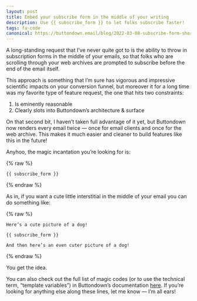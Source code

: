 ```yaml
---
layout: post
title: Embed your subscribe form in the middle of your writing
description: Use {{ subscribe_form }} to let folks subscribe faster!
tags: fa-code
canonical: https://buttondown.email/blog/2022-03-08-subscribe-form-shortcode
---
```


A long-standing request that I’ve never quite got to is the ability to throw in subscription forms in the middle of your emails, so that folks who are scrolling through your web archives are prompted to subscribe before the end of the email itself.

This approach is something that I’m sure has vigorous and impressive scientific impacts on your conversion funnel, but moreover it for a long time was my favorite type of feature request, the one that hits two constraints:

1. Is eminently reasonable
2. Clearly slots into Buttondown’s architecture & surface

On that second bit, I haven’t taken full advantage of it yet, but Buttondown now renders every email twice — once for email clients and once for the web archive. This makes it much easier and cleaner to build features like this in the future!

Anyhoo, the magic incantation you’re looking for is:

{% raw %}

```
{{ subscribe_form }}
```

{% endraw %}

As in, if you want a cute little interstitial in the middle of your email you can do something like:

{% raw %}

```
Here’s a cute picture of a dog!

{{ subscribe_form }}

And then here’s an even cuter picture of a dog!
```

{% endraw %}

You get the idea.

You can also check out the full list of magic codes (or to use the technical term, “template variables”) in Buttondown’s documentation [here](https://docs.buttondown.email/advanced-features/template-variables). If you’re looking for anything else along these lines, let me know — I’m all ears!
